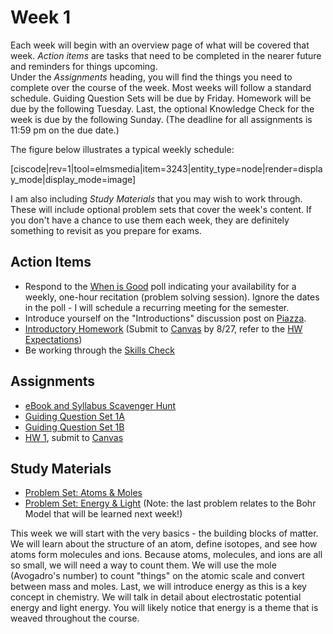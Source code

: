 # Week 1


Each week will begin with an overview page of what will be covered that week.  _Action items_ are tasks that need to be completed in the nearer future and reminders for things upcoming.  
Under the _Assignments_ heading, you will find the things you need to complete over the course of the week.  Most weeks will follow a standard schedule.  Guiding Question Sets will be due by Friday.  Homework will be due by the following Tuesday.  Last, the optional Knowledge Check for the week is due by the following Sunday.  (The deadline for all assignments is 11:59 pm on the due date.)

The figure below illustrates a typical weekly schedule:
<div style="float:none;max-width:1000px;margin:auto">
[ciscode|rev=1|tool=elmsmedia|item=3243|entity_type=node|render=display_mode|display_mode=image]
</div>

I am also including _Study Materials_ that you may wish to work through.  These will include optional problem sets that cover the week's content.  If you don't have a chance to use them each week, they are definitely something to revisit as you prepare for exams.
 

## Action Items

- Respond to the [When is Good](http://whenisgood.net/z7tj85x) poll indicating your availability for a weekly, one-hour recitation (problem solving session).  Ignore the dates in the poll - I will schedule a recurring meeting for the semester.
- Introduce yourself on the "Introductions" discussion post on [Piazza](https://psu.instructure.com/courses/1866869/external_tools/195053).
- [Introductory Homework](https://genchem.science.psu.edu/introductory-homework-houck) (Submit to [Canvas](https://psu.instructure.com/courses/1866869/modules) by 8/27, refer to the [HW Expectations](https://media.ed.science.psu.edu/sites/media/ed/files/documents/homework_expectationswc_0.pdf))
- Be working through the [Skills Check](https://courses.ed.science.psu.edu/chem110/skills-check.md)

## Assignments

- [eBook and Syllabus Scavenger Hunt](https://psu.instructure.com/courses/1866869/quizzes/3302905)
- [Guiding Question Set 1A](https://psu.instructure.com/courses/1866869/quizzes/3269028) 
- [Guiding Question Set 1B](https://psu.instructure.com/courses/1866869/quizzes/3269030)
- [HW 1](https://genchem.science.psu.edu/homework-1-houck), submit to [Canvas](https://psu.instructure.com/courses/1866869/modules)


## Study Materials

- [Problem Set: Atoms & Moles](https://media.ed.science.psu.edu/sites/media/ed/files/documents/3_problemset3_atomsmoles.pdf)
- [Problem Set: Energy & Light](https://media.ed.science.psu.edu/sites/media/ed/files/documents/4_problem_set_energylight.pdf) (Note: the last problem relates to the Bohr Model that will be learned next week!)





This week we will start with the very basics - the building blocks of matter.  We will learn about the structure of an atom, define isotopes, and see how atoms form molecules and ions.  Because atoms, molecules, and ions are all so small, we will need a way to count them.  We will use the mole (Avogadro's number) to count "things" on the atomic scale and convert between mass and moles.  Last, we will introduce energy as this is a key concept in chemistry.  We will talk in detail about electrostatic potential energy and light energy.  You will likely notice that energy is a theme that is weaved throughout the course. 



